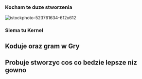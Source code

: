 ### Kocham te duze stworzenia
![istockphoto-523761634-612x612](https://github.com/Pandziarz/Pandziarz/assets/124568923/7fe3f3e3-9e90-4d9c-bae5-8aab97c1df28)
### Siema tu Kernel
## Koduje oraz gram w Gry
## Probuje stworzyc cos co bedzie lepsze niz gowno
